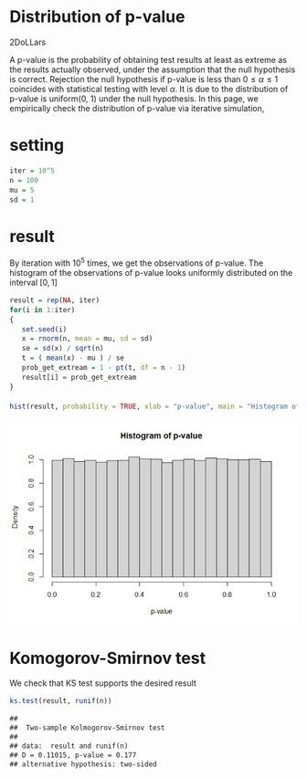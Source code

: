Distribution of p-value
================
2DoLLars

A p-value is the probability of obtaining test results at least as
extreme as the results actually observed, under the assumption that the
null hypothesis is correct. Rejection the null hypothesis if p-value is
less than 0 ≤ *α* ≤ 1 coincides with statistical testing with level *α*.
It is due to the distribution of p-value is uniform(0, 1) under the null
hypothesis. In this page, we empirically check the distribution of
p-value via iterative simulation,

# setting

``` r
iter = 10^5
n = 100
mu = 5
sd = 1
```

# result

By iteration with 10<sup>5</sup> times, we get the observations of
p-value. The histogram of the observations of p-value looks uniformly
distributed on the interval \[0, 1\]

``` r
result = rep(NA, iter)
for(i in 1:iter)
{
   set.seed(i)
   x = rnorm(n, mean = mu, sd = sd)
   se = sd(x) / sqrt(n)
   t = ( mean(x) - mu ) / se
   prob_get_extream = 1 - pt(t, df = n - 1)
   result[i] = prob_get_extream
}

hist(result, probability = TRUE, xlab = "p-value", main = "Histogram of p-value")
```

![Histogram](/unnamed-chunk-2-1.png)<!-- -->

# Komogorov-Smirnov test

We check that KS test supports the desired result

``` r
ks.test(result, runif(n))
```

    ## 
    ##  Two-sample Kolmogorov-Smirnov test
    ## 
    ## data:  result and runif(n)
    ## D = 0.11015, p-value = 0.177
    ## alternative hypothesis: two-sided
